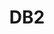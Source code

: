 ---
title: DB2
categories:
  - database
docs:
  - id: java
    url: https://www.testcontainers.org/modules/databases/db2/
    example: |
      ```java
      var db2 = new Db2Container(DockerImageName.parse("ibmcom/db2:11.5.0.0a"))
        .acceptLicense();
      db2.start();
      ```
description: |
  IBM Db2 is a family of data management products, including database servers.
---